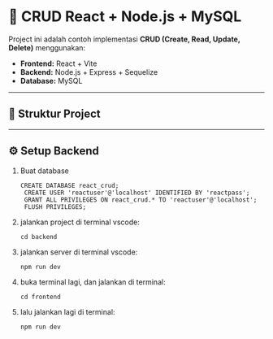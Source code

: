 # 🚀 CRUD React + Node.js + MySQL

Project ini adalah contoh implementasi **CRUD (Create, Read, Update, Delete)** menggunakan:
- **Frontend:** React + Vite
- **Backend:** Node.js + Express + Sequelize
- **Database:** MySQL

---

## 📂 Struktur Project


---

## ⚙️ Setup Backend

1. Buat database
   ```
   CREATE DATABASE react_crud;
    CREATE USER 'reactuser'@'localhost' IDENTIFIED BY 'reactpass';
    GRANT ALL PRIVILEGES ON react_crud.* TO 'reactuser'@'localhost';
    FLUSH PRIVILEGES;

2. jalankan project di terminal vscode:
   ````
   cd backend
3. jalankan server di terminal vscode:
   ```
   npm run dev
4. buka terminal lagi, dan jalankan di terminal:
   ```
   cd frontend
5. lalu jalankan lagi di terminal:
   ```
   npm run dev
   


  
